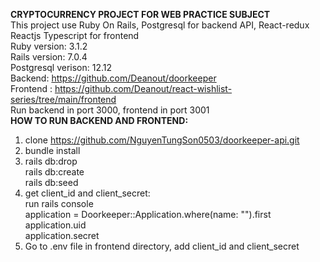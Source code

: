 **CRYPTOCURRENCY PROJECT FOR WEB PRACTICE SUBJECT**  
This project use Ruby On Rails, Postgresql for backend API, React-redux Reactjs Typescript for frontend  
Ruby version: 3.1.2  
Rails version: 7.0.4  
Postgresql verison: 12.12  
Backend: https://github.com/Deanout/doorkeeper  
Frontend : https://github.com/Deanout/react-wishlist-series/tree/main/frontend  
Run backend in port 3000, frontend in port 3001  
**HOW TO RUN BACKEND AND FRONTEND:**
1. clone https://github.com/NguyenTungSon0503/doorkeeper-api.git
2. bundle install
3. rails db:drop   
   rails db:create  
   rails db:seed  
4. get client_id and client_secret:  
  run rails console  
  application = Doorkeeper::Application.where(name: "").first  
  application.uid  
  application.secret  
5. Go to .env file in frontend directory, add client_id and client_secret

